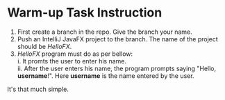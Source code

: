 
# Warm-up Task Instruction

 1. First create a branch in the repo. Give the branch your name.
 2. Push an IntelliJ JavaFX project to the branch. The name of the project should be *HelloFX*.
 3. *HelloFX* program must do as per bellow:<br/>
	 i. It promts the user to enter his name.<br/>
	 ii. After the user enters his name, the program prompts saying "Hello, **username**!". Here **username** is the name entered by the user.

It's that much simple.
